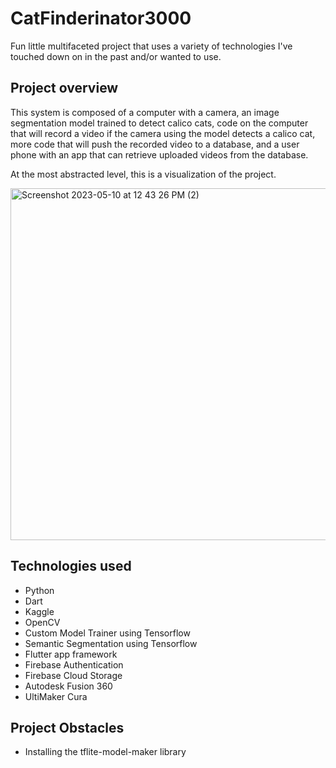 # CatFinderinator3000
Fun little multifaceted project that uses a variety of technologies I've touched down on in the past and/or wanted to use.

## Project overview
This system is composed of a computer with a camera, an image segmentation model trained to detect calico cats, code on the computer that will record a video if the camera using the model detects a calico cat, more code that will push the recorded video to a database, and a user phone with an app that can retrieve uploaded videos from the database.

At the most abstracted level, this is a visualization of the project.

<img width="563" alt="Screenshot 2023-05-10 at 12 43 26 PM (2)" src="https://github.com/Mooobert/CatFinderinator3000/assets/82725378/e32655af-2f40-4ecb-b26d-d1ba49db03fc">

## Technologies used
- Python
- Dart
- Kaggle
- OpenCV
- Custom Model Trainer using Tensorflow
- Semantic Segmentation using Tensorflow
- Flutter app framework
- Firebase Authentication
- Firebase Cloud Storage
- Autodesk Fusion 360
- UltiMaker Cura

## Project Obstacles
- Installing the tflite-model-maker library
